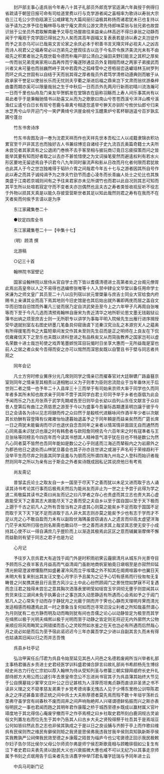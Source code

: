 <!-- { "loadSidebar": true } -->
　　封戸部主事心逺呉翁今年寿八十其子礼部员外郎克学官适满六年眞授于例得归省疏请于朝翌日报可命有司给道里费以行与克学游者闻之喜相率为歌诗以寿翁大宗伯三江毛公少宗伯瓯濵王公咸肆笔为大篇闳丽衍溢极其称扬而诸君犹未已也复持以诣予请为之序予往在翰林辱与故宁庵文肃呉公游文肃先侍郎味菜翁与翁兄弟也故尝识翁于公坐员外君取解南畿予又辱在场屋故往来益亲山林高迥不得日承翁之动静而闻于宁庵观于克学固已得翁之为人矣而其高年遐福又复表表若是诗以寿之夫岂徒作而予之言亦乌可以已哉易文言论家之余庆必本于积善书言天降灾祥必视夫人之凶吉而诗人祝君父之福寿常必以岂弟先之歴观往古以迄于今名宗令族济美流光未有不由祖先之积累者翁之先既世载令德而朴庵戸部公清白之操田夫野妇能言之其积之厚矣一传而翁兄弟竞爽家用以昌再传而宁庵遂陟通显员外复翱翔而继之两家子弟接武而兴者又未可量也而翁巍然峙于其中若霞外之孤峰雪中之苍栢层峦迭巘瑶林玉树罗列而环之呉之世固有以自结于天而翁其得之厚者哉员外君笃学清修动遵典则而敏于从政承家干誉足以使翁长乐而无忧则夫亨衢之渐进后福之鼎来岂下文肃而翁优游桑梓由耋而期亦奚可以限量哉翁之生于中秋后一日而员外先两月行新雨初晴川流浩瀚可一日而千里也仙舟及门亲友毕贺鹤发在堂锦衣在庭称羽觞而上寿人间乐事其尚有以易此者乎于是秉翰驰情书以助喜又从而为之歌歌曰南山兮苍苍西溪兮洋洋山樵兮溪渔红尘逺兮白日长有班兮苍鹿与皋禽兮相逐忽逺举兮翀天亦驯阶兮攸伏仙郎兮归来水芝秀兮山华开迎门兮一笑俨黄绮兮洪崖金桃兮玉醴熏炉兮茗杯聊逍遥兮百岁孰玄圃兮蓬台

　　竹东书舍诗序

　　竹东书舎图及诗一巻为沈君天祥而作也天祥先世本吾松江人以戎籍隶锦衣积功累官至千戸非其志也而独好古人书兼综博览自诸经子史九流百氏奥篇奇籍士大夫所未尝见者其家具有之公退闭门巻帙不去手客至相与披玩商订竟日忘疲探策而问之皆能举其要有知而好者取之以去亦不甚恡惜使之为文词操笔斐然而避逺权利有若水火形区要地无留迹焉自予识君今八九年同时軰流声和影从日改而月化者何限而君犹故也此其人于今之世岂独难得于韬钤介胄之间哉君今年五十七与之游者因其所自号作此以寿之而其子诚纯谒予为之序夫竹劲节而虚心凌冬而长青幽人处士之伦比也其族类盛于江南若京城则间有之予往来君家亦未见所谓竹也而君以此自况则其志可知而其平生所以处喧若寂定守而不变者夫亦岂偶然也且夫古之寿者类皆收视反听不役志于外物以损其天真是以能久存彼营营斯世者其足以知此哉然则君之寿有在我而不在天者矣而何俟予言请以是为序

　　东江家藏集巻二十

　　●钦定四库全书

　　东江家藏集卷二十一【中集十七】

　　（明）顾清 撰

　　北游稿

　　○记三十首

　　翰林院书室壁记

　　国家设翰林院以居侍从官自学士而下皆以耆儒清德进士高第者处之台阁元僚胥此焉出高皇帝以人之不易得也选编修张唯等十人入禁中肄业文华堂以备任用命学士宋濓为之师文皇广其员至二十八以应列宿以状元曽棨軰与庶吉士同业大官给食内府赐书上亲课其业而高下焉其地则今旧史馆是也其后始出就外署即两庑而居之盖自文华而旧馆自旧馆而外署凡三徙而居乃定自洪武癸丑至今上之六年甲子凡再周自张唯等而下至于今凡几选而清预焉翰林自唐宋为贵近清华之地所职论思文墨无钱榖狱讼簿书出纳之烦至庶吉士则一无所职专以讲学为事每平明入院候先生出雁行进序揖授受毕退就别室左右图史研墨几笔备具仰窥唐虞下览秦汉究治乱之本源穷天人之藴奥有所得援笔而书之大篇短章间发交作其未至则先生召而是正之明师在上良友在下侃侃雍雍信天下之至乐也夫既以贤科登进之有品秩矣又从而简抜教养之国家岂茍以虚名荣数十进士哉岂茍使之戏弄笔墨娯悦耳目玩愒时日坐享大惠而一无所益哉是室也前人之居之者众矣今吾得而安之亦可以惕然而深思矣既以自警且书于壁与同志者共观之

　　同年会记

　　凡士方穷时修业黉序分光几席则同学之情亲已而擢春官对大廷聨镳广路盍簮京室则同年之情亲至其相责以道相勉以义为子则孝为臣则忠流勋业于当年垂休光于后世则二者之情一也予年二十入县庠三十三而举于有司始来京师大率于同学也久而同年者多其所未知也故求亲于同年不啻于其同学白君士珍同予举于乡者也亟倡为此会予闻而乐之乃五月张燕于武学先期咸告至日则毕会长幼以齿列山东任文献言于众曰昔人登第后有曲江之燕慈恩之游至于今以为盛事今吾軰际昌期遭圣明岂譲于彼乎今日之会请各为诗以见志将録而传之众曰然于是殽核代进觞咏间作酒半年少者以次献其长劝酬有容登降有仪雍雍怡怡逮暮始退盖予之于同年頼是而益亲矣然而广筵长席一日之燕犹未能徧询而尽识也退伏自念吾同年之亲者以情耳情非面固无自而通然而心同焉虽未识犹识也唐之时有韩愈者与欧阳詹同榜去今六百年宋之时有冦凖者与王旦张咏等同榜去今四百年而今读其书想其人精神意气凛乎犹在目也不特是数公为然凡心同者莫不皆然也吾同年能如是数公之心乎则逺而江海近而辇毂内之为岩廊外之为郡邑他日之退处而山林犹旦暮会也其子孙亦且世讲之或溺于声名茍于荣禄趋利干没举平生而尽弃之则虽其同学且羞与为朋而况所谓四海九州岛之人登科而始识者哉然则同年之所以为亲有出于斯会之外者矣诗既成因私记其说庶他日有考焉

　　尚友斋记

　　昔邹孟氏论士之取友自一乡一国至于尽天下之善而犹以未足又进而取于古人诵读其诗书考论其行事而后极焉夫然后为能尚友而非止为一世之士予尝于此得为学之道二焉敬扁其读书之斋曰尚友而记之曰凡学者之存心也贵虚而其立志也贵大其心虚故能受天下之善其志大故能尽天下之善而受之夫自乡以至于国自国以至于天下极而上遡于千古之前凡人之所有吾皆当有之非虚其心则莫之能矣乡不足而取于国国不足而取于天下天下犹不足而进取于古人非大其志则亦莫之能矣予少也有志于学而才不足以充之心不敢自盈而力未有以副跧伏海隅虽尝窃诵古人之遗言而仰高太虚望洋海门茫乎未知所归宿也则名斯斋也敢曰尽一世之善而进求其上哉坚其志使无安于小成持其心使不以一得自满庶几乎歴阶而上以渐造其极焉此区区之意而辅翼渐摩俾不懈而益勤则有望于同志之君子也是为记

　　心月记

　　予往岁入京呉君大有追饯于阊门外是时积雨初霁云霾廓清月从城东升光景夺目予顾而乐之夜半客去月益高而气益清阊门虽剧地商帆宦舶竟日塡咽至是亦寂然仰延清光俯窥澄波襟懐豁然如盛暑濯泠风而立乎埃壒之外不知其在阛阓喧嚣中也翼日天未明大有复来别出其友汪文奎心月字示予且属为之记予心切有感焉而行役匆匆无复畴昔之兴矣携其册且行且思方风沙尘土中此心纷然顾阊门之景恍惚如梦寐不可复遇而念汪君之独得未尝忘之意其胸次洒落表里明莹如瑶宫玉宇洞彻无壅乎则尝闻其以赀货来往江湖间未免乎执筹会计之事岂其久动思静适有所遇而心会焉如予之于阊门邪凡人之心常失于动而存于静犹月之光蔽于阴而开于霁也心静而天理明月霁而清光发适相感而相遭焉此其一时之景象当复何如而岂寻常汨没尘利者之所知哉虽然谓心为月则犹有二也方静而明及动而晦则犹有间也吾儒之论心以动静皆定为极至而其学在缉熈以极于光明夫缉熈以极于光明而至于动静之皆定则无将迎无内外廓然大公物来顺应将风雨晦冥尘网错揉而吾心之灵皎然如氷鉴之在天也岂必有所遇而后然哉心月之说必如是而后为至予宿此诺迟迟今三年亦冀吾学之少进以自副其言久而未有得也姑诵其旧闻以归之而并志吾愧

　　呉县乡社亭记

　　弘治甲寅任丘邝君为呉县令始至延见其邑人问邑之名德若废阙所当兴举者礼部主事杨君循吉乡贡进士史君经医学训科盛君俌合辞言曰故礼部尚书希颜杨先生博综经史尚古力行在仁宗初以荐入翰林为侍从受知列圣与修纂三朝实録拜郕府长史升礼部侍郎方大用公而公遽引年去景皇帝念公不忘进尚书官其子为呉县簿其始终大节见于公自撰墓铭少冢宰文庄叶公之日记甚核为人淳厚而坦夷贞静而直谅非圣贤之书不读非义理之文不窥孝慈友弟熏于乡党考德询事无愧古人见于少傅东里杨公训导陈君永之之序述甚备宣德正统之间中呉士大夫称厚德者莫先焉而殁不数十年垣宇荡析丘垄弗守虽学宫有祠春秋不废而闾井之间声响殆絶邦人兴嗟谓德鲜佑振而兴之斯亦表俗明民之一事也君闻而韪之其明年君作康履之桥于城西至德乡既成以赢材属义官叶璋度地于其北得信心庵废宇撤而平之作亭焉榜之曰乡社取史君所刻白鹿洞规古灵谕俗文列置左右而位先生于其中乃告其人曰古乡大夫之贤殁得祭于社吾其于是焉俎豆公何如皆曰然此吾之志也非侯其孰成之于是以日之良设脯与齐酹于亭上而作歌曰维呉有民侯则喣之维民有僻侯则矩之我贤是思侯弗我违我甘我辛侯则具知孰新斯亭侯实我教孰严公祠俾我民效至德之乡康履之陌昔为缁庐今也公宅褒德正回示我民极敕尔妇子告尔邻比侯尔父母公尔师资尔弗是师宁侯忍斯歌竟相与顾瞻徘徊如公复生有泣下者史君曰夫表先贤以励民大义也兴衰振微大惠也咸不可以无纪乃以其事走京师属予书刻之贞珉用告于后来者先生讳翥字仲举邝君名璠字廷瑞与予同年进士云

　　中兵马司新门记

